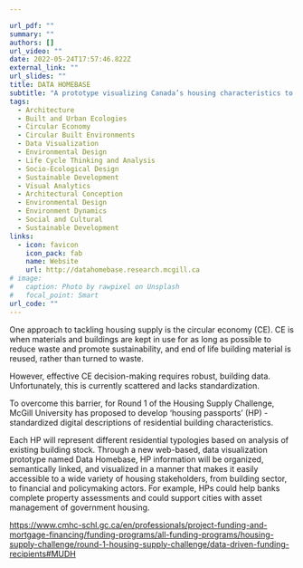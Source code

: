 ```yaml
---

url_pdf: ""
summary: ""
authors: []
url_video: ""
date: 2022-05-24T17:57:46.822Z
external_link: ""
url_slides: ""
title: DATA HOMEBASE
subtitle: "A prototype visualizing Canada’s housing characteristics to foster a circular economy"
tags:
  - Architecture
  - Built and Urban Ecologies
  - Circular Economy 
  - Circular Built Environments 
  - Data Visualization 
  - Environmental Design
  - Life Cycle Thinking and Analysis
  - Socio-Ecological Design
  - Sustainable Development
  - Visual Analytics
  - Architectural Conception
  - Environmental Design
  - Environment Dynamics
  - Social and Cultural
  - Sustainable Development
links:
  - icon: favicon
    icon_pack: fab
    name: Website
    url: http://datahomebase.research.mcgill.ca
# image:
#   caption: Photo by rawpixel on Unsplash
#   focal_point: Smart
url_code: ""
---
```




One approach to tackling housing supply is the circular economy (CE). CE is when materials and buildings are kept in use for as long as possible to reduce waste and promote sustainability, and end of life building material is reused, rather than turned to waste. 

However, effective CE decision-making requires robust, building data. Unfortunately, this is currently scattered and lacks standardization. 

To overcome this barrier, for Round 1 of the Housing Supply Challenge, McGill University has proposed to develop ‘housing passports’ (HP) - standardized digital descriptions of residential building characteristics. 

Each HP will represent different residential typologies based on analysis of existing building stock. Through a new web-based, data visualization prototype named Data Homebase, HP information will be organized, semantically linked, and visualized in a manner that makes it easily accessible to a wide variety of housing stakeholders, from building sector, to financial and policymaking actors. For example, HPs could help banks complete property assessments and could support cities with asset management of government housing. 


https://www.cmhc-schl.gc.ca/en/professionals/project-funding-and-mortgage-financing/funding-programs/all-funding-programs/housing-supply-challenge/round-1-housing-supply-challenge/data-driven-funding-recipients#MUDH 